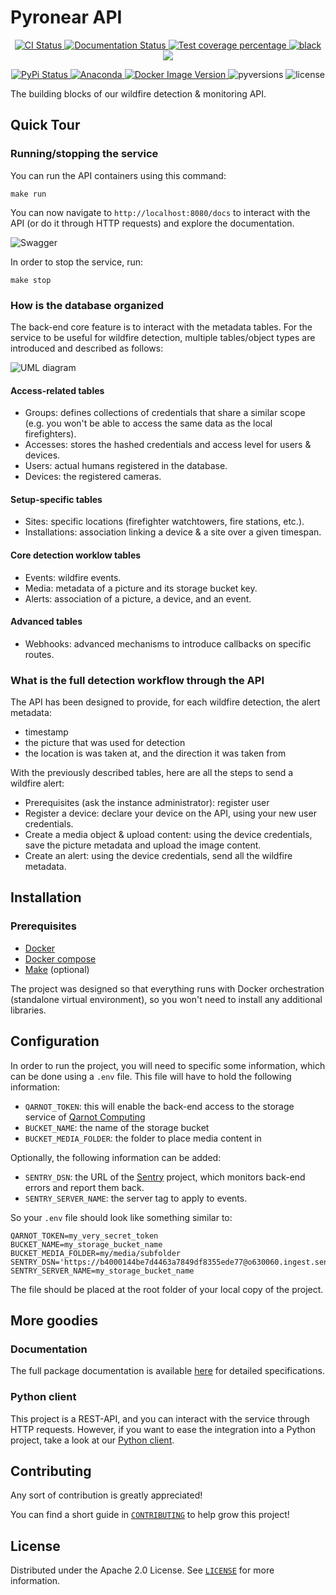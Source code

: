 # Pyronear API

<p align="center">
  <a href="https://github.com/pyronear/pyro-api/actions?query=workflow%3Abuilds">
    <img alt="CI Status" src="https://img.shields.io/github/workflow/status/pyronear/pyro-api/builds?label=CI&logo=github&style=flat-square">
  </a>
  <a href="http://pyronear-api.herokuapp.com/redoc">
    <img src="https://img.shields.io/github/workflow/status/pyronear/pyro-api/builds?label=docs&logo=read-the-docs&style=flat-square" alt="Documentation Status">
  </a>
  <a href="https://codecov.io/gh/pyronear/pyro-api">
    <img src="https://img.shields.io/codecov/c/github/pyronear/pyro-api.svg?logo=codecov&style=flat-square" alt="Test coverage percentage">
  </a>
  <a href="https://github.com/ambv/black">
    <img src="https://img.shields.io/badge/code%20style-black-000000.svg?style=flat-square" alt="black">
  </a>
  <a href="https://www.codacy.com/gh/pyronear/pyro-api/dashboard?utm_source=github.com&amp;utm_medium=referral&amp;utm_content=pyronear/pyro-api&amp;utm_campaign=Badge_Grade"><img src="https://app.codacy.com/project/badge/Grade/3bea1a63e4aa44258cfd08831d713478"/></a>
</p>
<p align="center">
  <a href="https://pypi.org/project/pyroclient/">
    <img src="https://img.shields.io/pypi/v/pyroclient.svg?logo=python&logoColor=fff&style=flat-square" alt="PyPi Status">
  </a>
  <a href="https://anaconda.org/pyronear/pyroclient">
    <img alt="Anaconda" src="https://img.shields.io/conda/vn/pyronear/pyroclient?style=flat-square?style=flat-square&logo=Anaconda&logoColor=white&label=conda">
  </a>
  <a href="https://hub.docker.com/r/pyronear/pyro-api">
    <img alt="Docker Image Version" src="https://img.shields.io/docker/v/pyronear/pyro-api?style=flat-square&logo=Docker&logoColor=white&label=docker">
  </a>
  <img src="https://img.shields.io/pypi/pyversions/pyroclient.svg?style=flat-square" alt="pyversions">
  <img src="https://img.shields.io/pypi/l/pyroclient.svg?style=flat-square" alt="license">
</p>


The building blocks of our wildfire detection & monitoring API.

## Quick Tour

### Running/stopping the service

You can run the API containers using this command:

```shell
make run
```

You can now navigate to `http://localhost:8080/docs` to interact with the API (or do it through HTTP requests) and explore the documentation.

![Swagger](https://github.com/pyronear/pyro-api/releases/download/v0.1.2/swagger_interface.png)

In order to stop the service, run:
```shell
make stop
```

### How is the database organized

The back-end core feature is to interact with the metadata tables. For the service to be useful for wildfire detection, multiple tables/object types are introduced and described as follows:

![UML diagram](https://github.com/pyronear/pyro-api/releases/download/v0.1.2/table_diagram.png)

#### Access-related tables

- Groups: defines collections of credentials that share a similar scope (e.g. you won't be able to access the same data as the local firefighters).
- Accesses: stores the hashed credentials and access level for users & devices.
- Users: actual humans registered in the database.
- Devices: the registered cameras.

#### Setup-specific tables

- Sites: specific locations (firefighter watchtowers, fire stations, etc.).
- Installations: association linking a device & a site over a given timespan.

#### Core detection worklow tables

- Events: wildfire events.
- Media: metadata of a picture and its storage bucket key.
- Alerts: association of a picture, a device, and an event.

#### Advanced tables

- Webhooks: advanced mechanisms to introduce callbacks on specific routes.


### What is the full detection workflow through the API

The API has been designed to provide, for each wildfire detection, the alert metadata:
- timestamp
- the picture that was used for detection
- the location is was taken at, and the direction it was taken from

With the previously described tables, here are all the steps to send a wildfire alert:
- Prerequisites (ask the instance administrator): register user
- Register a device: declare your device on the API, using your new user credentials.
- Create a media object & upload content: using the device credentials, save the picture metadata and upload the image content.
- Create an alert: using the device credentials, send all the wildfire metadata.

## Installation

### Prerequisites

- [Docker](https://docs.docker.com/engine/install/)
- [Docker compose](https://docs.docker.com/compose/)
- [Make](https://www.gnu.org/software/make/) (optional)

The project was designed so that everything runs with Docker orchestration (standalone virtual environment), so you won't need to install any additional libraries.

## Configuration

In order to run the project, you will need to specific some information, which can be done using a `.env` file.
This file will have to hold the following information:
- `QARNOT_TOKEN`: this will enable the back-end access to the storage service of [Qarnot Computing](https://qarnot.com/)
- `BUCKET_NAME`: the name of the storage bucket
- `BUCKET_MEDIA_FOLDER`: the folder to place media content in

Optionally, the following information can be added:
- `SENTRY_DSN`: the URL of the [Sentry](https://sentry.io/) project, which monitors back-end errors and report them back.
- `SENTRY_SERVER_NAME`: the server tag to apply to events.

So your `.env` file should look like something similar to:
```
QARNOT_TOKEN=my_very_secret_token
BUCKET_NAME=my_storage_bucket_name
BUCKET_MEDIA_FOLDER=my/media/subfolder
SENTRY_DSN='https://b4000144be7d4463a7849df8355ede77@o630060.ingest.sentry.io/4503994807353344'
SENTRY_SERVER_NAME=my_storage_bucket_name
```

The file should be placed at the root folder of your local copy of the project.

## More goodies

### Documentation

The full package documentation is available [here](http://pyronear-api.herokuapp.com/docs) for detailed specifications.

### Python client

This project is a REST-API, and you can interact with the service through HTTP requests. However, if you want to ease the integration into a Python project, take a look at our [Python client](client).


## Contributing

Any sort of contribution is greatly appreciated!

You can find a short guide in [`CONTRIBUTING`](CONTRIBUTING) to help grow this project!



## License

Distributed under the Apache 2.0 License. See [`LICENSE`](LICENSE) for more information.
